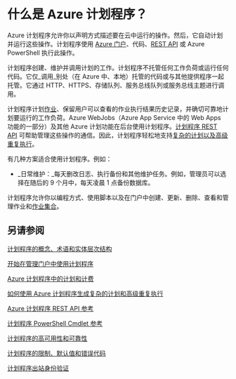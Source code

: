 <properties 
 pageTitle="什么是 Azure 计划程序？| Azure"
 description="Azure 计划程序允许你以声明方式描述要在云中运行的操作。然后，它自动计划并运行这些操作。"
 services="scheduler"
 documentationCenter=".NET"
 authors="krisragh"
 manager="dwrede"
 editor=""/>
<tags
 ms.service="scheduler"
 ms.workload="infrastructure-services"
 ms.tgt_pltfrm="na"
 ms.devlang="dotnet"
 ms.topic="hero-article"
 ms.date="08/18/2016"
 wacn.date="01/03/2017"
 ms.author="deli"/>  


# 什么是 Azure 计划程序？

Azure 计划程序允许你以声明方式描述要在云中运行的操作。然后，它自动计划并运行这些操作。计划程序使用 [Azure 门户](/documentation/articles/scheduler-get-started-portal/)、代码、[REST API](https://msdn.microsoft.com/zh-cn/library/mt629143.aspx) 或 Azure PowerShell 执行此操作。

计划程序创建、维护并调用计划的工作。计划程序不托管任何工作负荷或运行任何代码。它仅_调用_别处（在 Azure 中、本地）托管的代码或与其他提供程序一起托管。它通过 HTTP、HTTPS、存储队列、服务总线队列或服务总线主题进行调用。

计划程序计划[作业](/documentation/articles/scheduler-concepts-terms/)、保留用户可以查看的作业执行结果历史记录，并确切可靠地计划要运行的工作负荷。Azure WebJobs（Azure App Service 中的 Web Apps 功能的一部分）及其他 Azure 计划​​功能在后台使用计划程序。[计划程序 REST API](https://msdn.microsoft.com/zh-cn/library/mt629143.aspx) 可帮助管理这些操作的通信。因此，计划程序轻松地支持[复杂的计划以及高级重复执行](/documentation/articles/scheduler-advanced-complexity/)。

有几种方案适合使用计划程序。例如：

+ _日常维护：_每天删改日志、执行备份和其他维护任务。例如，管理员可以选择在随后的 9 个月中，每天凌晨 1 点备份数据库。

计划程序允许你以编程方式、使用脚本以及在门户中创建、更新、删除、查看和管理作业和[作业集合](/documentation/articles/scheduler-concepts-terms/)。

## 另请参阅

 [计划程序的概念、术语和实体层次结构](/documentation/articles/scheduler-concepts-terms/)

 [开始在管理门户中使用计划程序](/documentation/articles/scheduler-get-started-portal/)

 [Azure 计划程序中的计划和计费](/documentation/articles/scheduler-plans-billing/)

 [如何使用 Azure 计划程序生成复杂的计划和高级重复执行](/documentation/articles/scheduler-advanced-complexity/)

 [Azure 计划程序 REST API 参考](https://msdn.microsoft.com/zh-cn/library/mt629143)

 [计划程序 PowerShell Cmdlet 参考](/documentation/articles/scheduler-powershell-reference/)

 [计划程序的高可用性和可靠性](/documentation/articles/scheduler-high-availability-reliability/)

 [计划程序的限制、默认值和错误代码](/documentation/articles/scheduler-limits-defaults-errors/)

 [计划程序出站身份验证](/documentation/articles/scheduler-outbound-authentication/)
 
 

<!---HONumber=Mooncake_Quality_Review_1230_2016-->